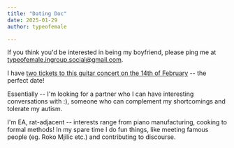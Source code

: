 ```yaml
---
title: "Dating Doc"
date: 2025-01-29
author: typeofemale

---
```


If you think you'd be interested in being my boyfriend, please ping me at typeofemale.ingroup.social@gmail.com.

I have [two tickets to this guitar concert on the 14th of February](https://www.wigmore-hall.org.uk/whats-on/202502141930) -- the perfect date!

Essentially -- I'm looking for a partner who I can have interesting conversations with :), someone who can complement my shortcomings and tolerate my autism.

I'm EA, rat-adjacent -- interests range from piano manufacturing, cooking to formal methods! In my spare time I do fun things, like meeting famous people (eg. Roko Mjilic etc.) and contributing to discourse.


